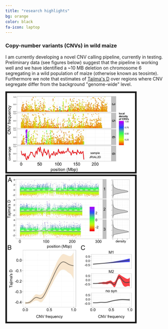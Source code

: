 ```yaml
---
title: "research highlights"
bg: orange
color: black
fa-icon: laptop
---
```


### Copy-number variants (CNVs) in wild maize


I am currently developing a novel CNV calling pipeline, currently in testing. Preliminary data (see figures below) suggest that the pipeline is working well and we have identified a ~10 MB deletion on chromosome 6 segregating in a wild population of maize (otherwise known as teosinte). 
Furthermore we note that estimates of [Tajima's D](https://en.wikipedia.org/wiki/Tajima's_D) over regions where CNV segregate differ from the background "genome-wide" level.  


<div style="float: left; padding-right: 15px">
    <a href="img/fig_2 copy.jpeg"><img src="img/fig_2 copy.jpeg" alt="deletion" title="deltion" width="400" border="5" onClick="_gaq.push(['_trackEvent', 'IMGs', 'Image', 'Ironman']);"></a>
</div>

<div style="float: left; padding-right: 15px">
    <a href="img/fig_6 copy.jpeg"><img src="img/fig_6 copy.jpeg" alt="TD" title="TD" width="400" border="5" onClick="_gaq.push(['_trackEvent', 'IMGs', 'Image', 'Ironman']);"></a>
</div>

<script>
  (function(i,s,o,g,r,a,m){i['GoogleAnalyticsObject']=r;i[r]=i[r]||function(){
  (i[r].q=i[r].q||[]).push(arguments)},i[r].l=1*new Date();a=s.createElement(o),
  m=s.getElementsByTagName(o)[0];a.async=1;a.src=g;m.parentNode.insertBefore(a,m)
  })(window,document,'script','//www.google-analytics.com/analytics.js','ga');

  ga('create', 'UA-64425631-1', 'auto');
  ga('send', 'pageview');

</script>

